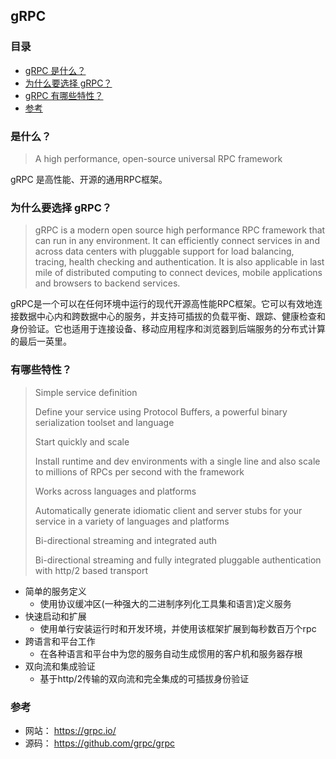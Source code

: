 ## gRPC


### 目录
* [gRPC 是什么？](#是什么？)
* [为什么要选择 gRPC？](#为什么要选择-gRPC？)
* [gRPC 有哪些特性？](#有哪些特性？)
* [参考](#参考)

### 是什么？
> A high performance, open-source universal RPC framework

gRPC 是高性能、开源的通用RPC框架。

### 为什么要选择 gRPC？
> gRPC is a modern open source high performance RPC framework that can run in any environment. It can efficiently connect services in and across data centers with pluggable support for load balancing, tracing, health checking and authentication. It is also applicable in last mile of distributed computing to connect devices, mobile applications and browsers to backend services.

gRPC是一个可以在任何环境中运行的现代开源高性能RPC框架。它可以有效地连接数据中心内和跨数据中心的服务，并支持可插拔的负载平衡、跟踪、健康检查和身份验证。它也适用于连接设备、移动应用程序和浏览器到后端服务的分布式计算的最后一英里。

### 有哪些特性？
> Simple service definition
>
> Define your service using Protocol Buffers, a powerful binary serialization toolset and language
>
> Start quickly and scale
>
> Install runtime and dev environments with a single line and also scale to millions of RPCs per second with the framework
>
> Works across languages and platforms
>
> Automatically generate idiomatic client and server stubs for your service in a variety of languages and platforms
>
> Bi-directional streaming and integrated auth
>
> Bi-directional streaming and fully integrated pluggable authentication with http/2 based transport

* 简单的服务定义
    * 使用协议缓冲区(一种强大的二进制序列化工具集和语言)定义服务
* 快速启动和扩展
    * 使用单行安装运行时和开发环境，并使用该框架扩展到每秒数百万个rpc
* 跨语言和平台工作
    * 在各种语言和平台中为您的服务自动生成惯用的客户机和服务器存根
* 双向流和集成验证
    * 基于http/2传输的双向流和完全集成的可插拔身份验证

### 参考
* 网站： https://grpc.io/
* 源码： https://github.com/grpc/grpc